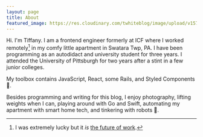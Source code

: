 ```yaml
---
layout: page
title: About
featured_image: https://res.cloudinary.com/twhiteblog/image/upload/v1573960505/authorimage_cxgyau.jpg
---
```


Hi. I'm Tiffany. I am a frontend engineer formerly at ICF where I worked remotely[^1] in my comfy little apartment in Swatara Twp, PA. I have been programming as an autodidact and university student for three years. I attended the University of Pittsburgh for two years after a stint in a few junior colleges.

My toolbox contains JavaScript, React, some Rails, and Styled Components 💅.

Besides programming and writing for this blog, I enjoy photography, lifting weights when I can, playing around with Go and Swift, automating my apartment with smart home tech, and tinkering with robots 🤖.

[^1]: I was extremely lucky but it *is* [the future of work](https://basecamp.com/books/remote).

